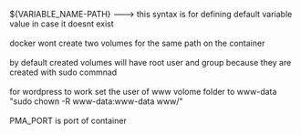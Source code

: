 ${VARIABLE_NAME-PATH} ---> this syntax is for defining default variable value in case it doesnt exist \
\
docker wont create two volumes for the same path on the container \
\
by default created volumes will have root user and group because they are created with sudo commnad \
\
for wordpress to work set the user of www volome folder to www-data "sudo chown -R www-data:www-data www/" \
\
PMA_PORT is port of container
